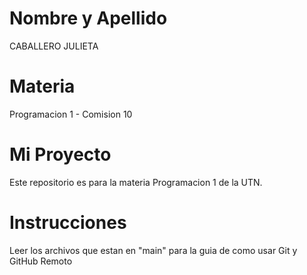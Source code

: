 # Nombre y Apellido
CABALLERO JULIETA

# Materia
Programacion 1 - Comision 10

# Mi Proyecto
Este repositorio es para la materia Programacion 1 de la UTN.

# Instrucciones
Leer los archivos que estan en "main" para la guia de como usar Git y GitHub Remoto
